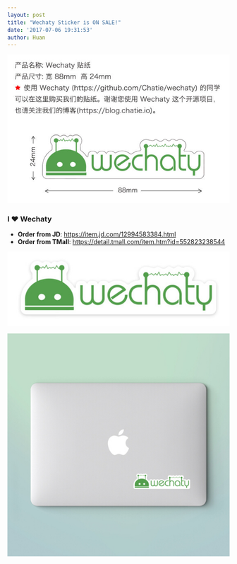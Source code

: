 ```yaml
---
layout: post
title: "Wechaty Sticker is ON SALE!"
date: '2017-07-06 19:31:53'
author: Huan
---
```

[![Wechaty Sticker][wechaty-sticker-poster]](https://item.jd.com/12994583384.html)

### I ❤ Wechaty

* **Order from JD**: <https://item.jd.com/12994583384.html>
* **Order from TMall**: <https://detail.tmall.com/item.htm?id=552823238544>

<!--more-->

![Wechaty Sticker][wechaty-sticker]

![Wechaty Sticker on Mac][wechaty-sticker-mac]


[wechaty-sticker]: /download/2017/wechaty-sticker.jpg
[wechaty-sticker-mac]: /download/2017/wechaty-sticker-mac.jpg
[wechaty-sticker-poster]: /download/2017/wechaty-sticker-poster.jpg
